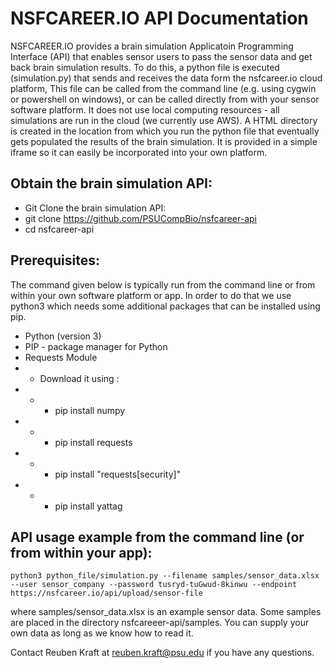 # NSFCAREER.IO API Documentation

NSFCAREER.IO provides a brain simulation Applicatoin Programming Interface (API) that enables sensor users to pass the sensor data and get back brain simulation results. To do this, a python file is executed (simulation.py) that sends and receives the data form the nsfcareer.io cloud platform, This file can be called from the command line (e.g. using cygwin or powershell on windows), or can be called directly from with your sensor software platform. It does not use local computing resources - all simulations are run in the cloud (we currently use AWS). A HTML directory is created in the location from which you run the python file that eventually gets populated the results of the brain simulation. It is provided in a simple iframe so it can easily be incorporated into your own platform.

## Obtain the brain simulation API:
- Git Clone the brain simulation API:
- git clone https://github.com/PSUCompBio/nsfcareer-api
- cd nsfcareer-api

## Prerequisites:
The command given below is typically run from the command line or from within your own software platform or app. In order to do that we use python3 which needs some additional packages that can be installed using pip.
- Python (version 3)
- PIP - package manager for Python
- Requests Module
- - Download it using :
- - - pip install numpy
- - - pip install requests
- - - pip install "requests[security]"
- - - pip install yattag

## API usage example from the command line (or from within your app):
`python3 python_file/simulation.py --filename samples/sensor_data.xlsx  --user sensor_company --password tusryd-tuGwud-8kinwu --endpoint https://nsfcareer.io/api/upload/sensor-file`

where samples/sensor_data.xlsx is an example sensor data. Some samples are placed in the directory nsfcareeer-api/samples. You can supply your own data as long as we know how to read it. 

Contact Reuben Kraft at reuben.kraft@psu.edu if you have any questions. 
